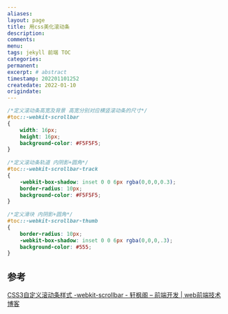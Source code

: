 ```yaml
---
aliases:
layout: page
title: 用css美化滚动条
description:
comments:
menu:
tags: jekyll 前端 TOC
categories:
permanent: 
excerpt: # abstract
timestamp: 202201101252
createdate: 2022-01-10
origindate: 
---
```




```css
/*定义滚动条高宽及背景 高宽分别对应横竖滚动条的尺寸*/
#toc::-webkit-scrollbar
{
    width: 16px;
    height: 16px;
    background-color: #F5F5F5;
}
 
/*定义滚动条轨道 内阴影+圆角*/
#toc::-webkit-scrollbar-track
{
    -webkit-box-shadow: inset 0 0 6px rgba(0,0,0,0.3);
    border-radius: 10px;
    background-color: #F5F5F5;
}
 
/*定义滑块 内阴影+圆角*/
#toc::-webkit-scrollbar-thumb
{
    border-radius: 10px;
    -webkit-box-shadow: inset 0 0 6px rgba(0,0,0,.3);
    background-color: #555;
}
```

## 参考
[CSS3自定义滚动条样式 -webkit-scrollbar - 轩枫阁 – 前端开发 | web前端技术博客](https://www.xuanfengge.com/css3-webkit-scrollbar.html)